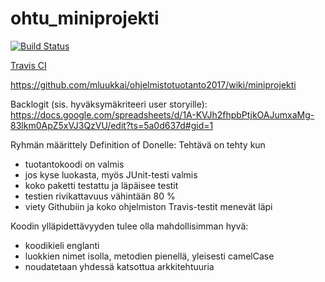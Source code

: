 # ohtu_miniprojekti
[![Build Status](https://travis-ci.org/micaminoff/ohtu_miniprojekti.svg?branch=master)](https://travis-ci.org/micaminoff/ohtu_miniprojekti)

[Travis CI](https://travis-ci.org/micaminoff/ohtu_miniprojekti)

https://github.com/mluukkai/ohjelmistotuotanto2017/wiki/miniprojekti

Backlogit (sis. hyväksymäkriteeri user storyille): 
https://docs.google.com/spreadsheets/d/1A-KVJh2fhpbPtjkOAJumxaMg-83lkm0ApZ5xVJ3QzVU/edit?ts=5a0d637d#gid=1

Ryhmän määrittely Definition of Donelle:
Tehtävä on tehty kun
  - tuotantokoodi on valmis
  - jos kyse luokasta, myös JUnit-testi valmis
  - koko paketti testattu ja läpäisee testit
  - testien rivikattavuus vähintään 80 %
  - viety Githubiin ja koko ohjelmiston Travis-testit menevät läpi

Koodin ylläpidettävyyden tulee olla mahdollisimman hyvä:
- koodikieli englanti
- luokkien nimet isolla, metodien pienellä, yleisesti camelCase
- noudatetaan yhdessä katsottua arkkitehtuuria

